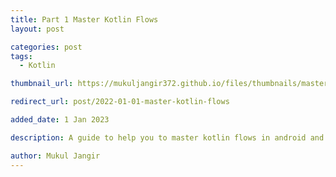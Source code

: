 ```yaml
---
title: Part 1 Master Kotlin Flows 
layout: post

categories: post
tags:
  - Kotlin

thumbnail_url: https://mukuljangir372.github.io/files/thumbnails/master-kotlin-flows.png

redirect_url: post/2022-01-01-master-kotlin-flows

added_date: 1 Jan 2023

description: A guide to help you to master kotlin flows in android and kotlin.

author: Mukul Jangir
---
```


